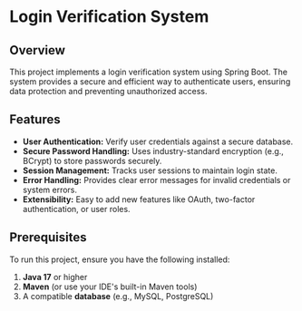 # Login Verification System  

## Overview  
This project implements a login verification system using Spring Boot. The system provides a secure and efficient way to authenticate users, ensuring data protection and preventing unauthorized access.

## Features  
- **User Authentication:** Verify user credentials against a secure database.  
- **Secure Password Handling:** Uses industry-standard encryption (e.g., BCrypt) to store passwords securely.  
- **Session Management:** Tracks user sessions to maintain login state.  
- **Error Handling:** Provides clear error messages for invalid credentials or system errors.  
- **Extensibility:** Easy to add new features like OAuth, two-factor authentication, or user roles.

## Prerequisites  
To run this project, ensure you have the following installed:  
1. **Java 17** or higher  
2. **Maven** (or use your IDE's built-in Maven tools)  
3. A compatible **database** (e.g., MySQL, PostgreSQL)  

